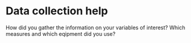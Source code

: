 # Data collection help

How did you gather the information on your variables of interest? Which measures and which eqipment did you use?
